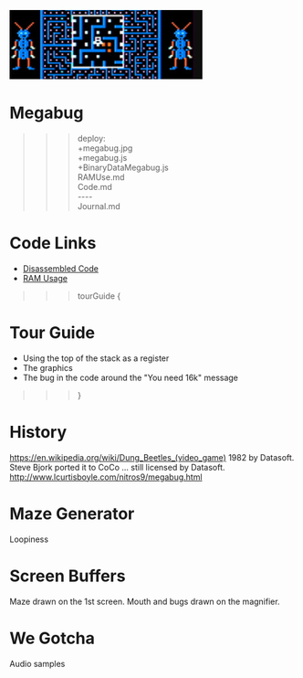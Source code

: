 ![Megabug](megabug.jpg)

# Megabug

>>> deploy:<br>
>>>   +megabug.jpg<br>
>>>   +megabug.js<br>
>>>   +BinaryDataMegabug.js<br>
>>>   RAMUse.md<br>
>>>   Code.md<br>
>>>   ----<br>
>>>   Journal.md<br>

# Code Links

* [Disassembled Code](Code.md)
* [RAM Usage](RAMUse.md)

>>> tourGuide {

# Tour Guide
  * Using the top of the stack as a register
  * The graphics
  * The bug in the code around the "You need 16k" message
>>> }

# History
https://en.wikipedia.org/wiki/Dung_Beetles_(video_game)
1982 by Datasoft. Steve Bjork ported it to CoCo ... still licensed by Datasoft.
http://www.lcurtisboyle.com/nitros9/megabug.html

# Maze Generator
Loopiness

# Screen Buffers
Maze drawn on the 1st screen. Mouth and bugs drawn on the magnifier.

# We Gotcha
Audio samples

